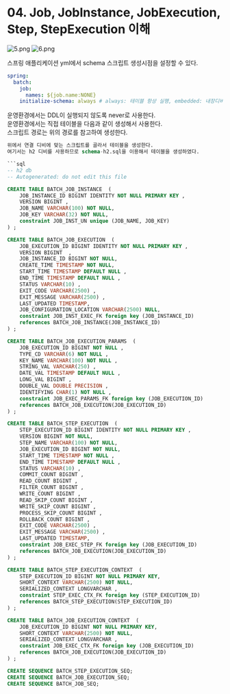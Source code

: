 # 04. Job, JobInstance, JobExecution, Step, StepExecution 이해
![5.png](./img/5.png)
![6.png](./img/6.png)

스프링 애플리케이션 yml에서 schema 스크립트 생성시점을 설정할 수 있다.
```yml
spring:
  batch:
    job:
      names: ${job.name:NONE}
    initialize-schema: always # always: 테이블 항상 실행, embedded: 내장디비용, never: 어떤 환경에서도 실행하지 않음(운영환경)
```

운영환경에서는 DDL이 실행되지 않도록 never로 사용한다.  
운영환경에서는 직접 테이블을 다음과 같이 생성해서 사용한다.  
스크립트 경로는 위의 경로를 참고하여 생성한다.
```sql
위에서 연결 디비에 맞는 스크립트를 골라서 테이블을 생성한다.  
여기서는 h2 디비를 사용하므로 schema-h2.sql을 이용해서 테이블을 생성하였다.

```sql
-- h2 db
-- Autogenerated: do not edit this file

CREATE TABLE BATCH_JOB_INSTANCE  (
	JOB_INSTANCE_ID BIGINT IDENTITY NOT NULL PRIMARY KEY ,
	VERSION BIGINT ,
	JOB_NAME VARCHAR(100) NOT NULL,
	JOB_KEY VARCHAR(32) NOT NULL,
	constraint JOB_INST_UN unique (JOB_NAME, JOB_KEY)
) ;

CREATE TABLE BATCH_JOB_EXECUTION  (
	JOB_EXECUTION_ID BIGINT IDENTITY NOT NULL PRIMARY KEY ,
	VERSION BIGINT  ,
	JOB_INSTANCE_ID BIGINT NOT NULL,
	CREATE_TIME TIMESTAMP NOT NULL,
	START_TIME TIMESTAMP DEFAULT NULL ,
	END_TIME TIMESTAMP DEFAULT NULL ,
	STATUS VARCHAR(10) ,
	EXIT_CODE VARCHAR(2500) ,
	EXIT_MESSAGE VARCHAR(2500) ,
	LAST_UPDATED TIMESTAMP,
	JOB_CONFIGURATION_LOCATION VARCHAR(2500) NULL,
	constraint JOB_INST_EXEC_FK foreign key (JOB_INSTANCE_ID)
	references BATCH_JOB_INSTANCE(JOB_INSTANCE_ID)
) ;

CREATE TABLE BATCH_JOB_EXECUTION_PARAMS  (
	JOB_EXECUTION_ID BIGINT NOT NULL ,
	TYPE_CD VARCHAR(6) NOT NULL ,
	KEY_NAME VARCHAR(100) NOT NULL ,
	STRING_VAL VARCHAR(250) ,
	DATE_VAL TIMESTAMP DEFAULT NULL ,
	LONG_VAL BIGINT ,
	DOUBLE_VAL DOUBLE PRECISION ,
	IDENTIFYING CHAR(1) NOT NULL ,
	constraint JOB_EXEC_PARAMS_FK foreign key (JOB_EXECUTION_ID)
	references BATCH_JOB_EXECUTION(JOB_EXECUTION_ID)
) ;

CREATE TABLE BATCH_STEP_EXECUTION  (
	STEP_EXECUTION_ID BIGINT IDENTITY NOT NULL PRIMARY KEY ,
	VERSION BIGINT NOT NULL,
	STEP_NAME VARCHAR(100) NOT NULL,
	JOB_EXECUTION_ID BIGINT NOT NULL,
	START_TIME TIMESTAMP NOT NULL ,
	END_TIME TIMESTAMP DEFAULT NULL ,
	STATUS VARCHAR(10) ,
	COMMIT_COUNT BIGINT ,
	READ_COUNT BIGINT ,
	FILTER_COUNT BIGINT ,
	WRITE_COUNT BIGINT ,
	READ_SKIP_COUNT BIGINT ,
	WRITE_SKIP_COUNT BIGINT ,
	PROCESS_SKIP_COUNT BIGINT ,
	ROLLBACK_COUNT BIGINT ,
	EXIT_CODE VARCHAR(2500) ,
	EXIT_MESSAGE VARCHAR(2500) ,
	LAST_UPDATED TIMESTAMP,
	constraint JOB_EXEC_STEP_FK foreign key (JOB_EXECUTION_ID)
	references BATCH_JOB_EXECUTION(JOB_EXECUTION_ID)
) ;

CREATE TABLE BATCH_STEP_EXECUTION_CONTEXT  (
	STEP_EXECUTION_ID BIGINT NOT NULL PRIMARY KEY,
	SHORT_CONTEXT VARCHAR(2500) NOT NULL,
	SERIALIZED_CONTEXT LONGVARCHAR ,
	constraint STEP_EXEC_CTX_FK foreign key (STEP_EXECUTION_ID)
	references BATCH_STEP_EXECUTION(STEP_EXECUTION_ID)
) ;

CREATE TABLE BATCH_JOB_EXECUTION_CONTEXT  (
	JOB_EXECUTION_ID BIGINT NOT NULL PRIMARY KEY,
	SHORT_CONTEXT VARCHAR(2500) NOT NULL,
	SERIALIZED_CONTEXT LONGVARCHAR ,
	constraint JOB_EXEC_CTX_FK foreign key (JOB_EXECUTION_ID)
	references BATCH_JOB_EXECUTION(JOB_EXECUTION_ID)
) ;

CREATE SEQUENCE BATCH_STEP_EXECUTION_SEQ;
CREATE SEQUENCE BATCH_JOB_EXECUTION_SEQ;
CREATE SEQUENCE BATCH_JOB_SEQ;
```
